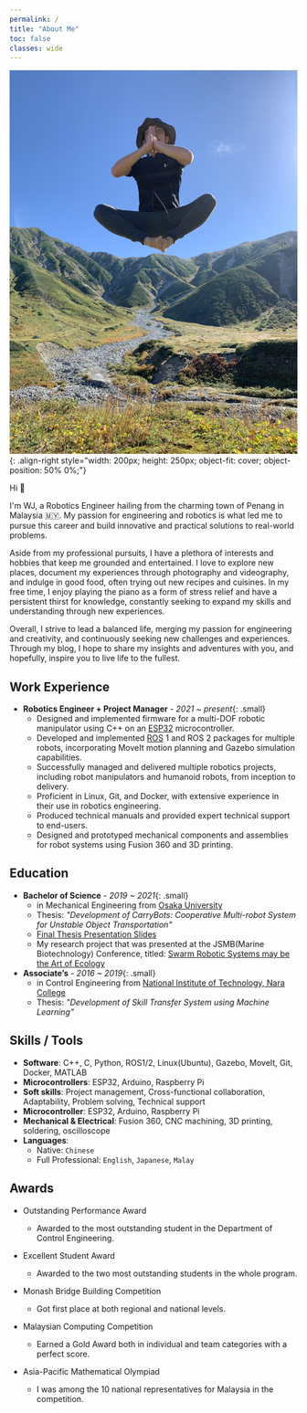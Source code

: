 ```yaml
---
permalink: /
title: "About Me"
toc: false
classes: wide
---
```


![levitating me](../assets/img/levitating.JPG){: .align-right style="width: 200px; height: 250px; object-fit: cover; object-position: 50% 0%;"}

Hi 👋

I'm WJ, a Robotics Engineer hailing from the charming town of Penang in Malaysia 🇲🇾. My passion for engineering and robotics is what led me to pursue this career and build innovative and practical solutions to real-world problems.

Aside from my professional pursuits, I have a plethora of interests and hobbies that keep me grounded and entertained. I love to explore new places, document my experiences through photography and videography, and indulge in good food, often trying out new recipes and cuisines. 
In my free time, I enjoy playing the piano as a form of stress relief and have a persistent thirst for knowledge, constantly seeking to expand my skills and understanding through new experiences.

Overall, I strive to lead a balanced life, merging my passion for engineering and creativity, and continuously seeking new challenges and experiences. Through my blog, I hope to share my insights and adventures with you, and hopefully, inspire you to live life to the fullest.


## Work Experience
- **Robotics Engineer + Project Manager** - *2021 ~ present*{: .small}
  - Designed and implemented firmware for a multi-DOF robotic manipulator using C++ on an [ESP32](https://www.espressif.com/en/products/socs/esp32) microcontroller.
  - Developed and implemented [ROS](https://www.ros.org/) 1 and ROS 2 packages for multiple robots, incorporating MoveIt motion planning and Gazebo simulation capabilities.
  - Successfully managed and delivered multiple robotics projects, including robot manipulators and humanoid robots, from inception to delivery.
  - Proficient in Linux, Git, and Docker, with extensive experience in their use in robotics engineering.
  - Produced technical manuals and provided expert technical support to end-users.
  - Designed and prototyped mechanical components and assemblies for robot systems using Fusion 360 and 3D printing.


## Education
- **Bachelor of Science** - *2019 ~ 2021*{: .small}
  - in Mechanical Engineering from [Osaka University](https://www.osaka-u.ac.jp/en)
  - Thesis: *"Development of CarryBots: Cooperative Multi-robot System for Unstable Object Transportation"*
  - [Final Thesis Presentation Slides](https://www.linkedin.com/in/wjyong/overlay/education/596924991/multiple-media-viewer/?profileId=ACoAACxIHpYB0RvbdJ90-dAhzPhKkT8_0YuBKxI&treasuryMediaId=1635453315979)
  - My research project that was presented at the JSMB(Marine Biotechnology) Conference, titled: [Swarm Robotic Systems may be the Art of Ecology](https://sueokalab.com/columns/2021autumn_presentation)
- **Associate’s** - *2016 ~ 2019*{: .small} 
  - in Control Engineering from [National Institute of Technology, Nara College](https://www.nara-k.ac.jp/guide/english/top/)
  - Thesis: *"Development of Skill Transfer System using Machine Learning"*


## Skills / Tools
- **Software**: C++, C, Python, ROS1/2, Linux(Ubuntu), Gazebo, MoveIt, Git, Docker, MATLAB
- **Microcontrollers**: ESP32, Arduino, Raspberry Pi
- **Soft skills**: Project management, Cross-functional collaboration, Adaptability, Problem solving, Technical support
- **Microcontroller**: ESP32, Arduino, Raspberry Pi
- **Mechanical & Electrical**: Fusion 360, CNC machining, 3D printing, soldering, oscilloscope
- **Languages**:
  - Native: `Chinese`
  - Full Professional: `English`, `Japanese`, `Malay`


## Awards
- Outstanding Performance Award
  - Awarded to the most outstanding student in the Department of Control Engineering.

- Excellent Student Award
  - Awarded to the two most outstanding students in the whole program.

- Monash Bridge Building Competition
  - Got first place at both regional and national levels.

- Malaysian Computing Competition
  - Earned a Gold Award both in individual and team categories with a perfect score.

- Asia-Pacific Mathematical Olympiad
  - I was among the 10 national representatives for Malaysia in the competition.
